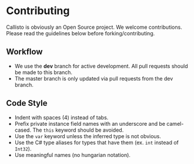 # Contributing

Callisto is obviously an Open Source project.  We welcome contributions.  Please read the guidelines below before forking/contributing.

## Workflow

* We use the **dev** branch for active development. All pull requests should be made to this branch.
* The master branch is only updated via pull requests from the dev branch.

## Code Style

* Indent with spaces (4) instead of tabs.
* Prefix private instance field names with an underscore and be camel-cased. The `this` keyword should be avoided.
* Use the `var` keyword unless the inferred type is not obvious.
* Use the C# type aliases for types that have them (ex. `int` instead of `Int32`).
* Use meaningful names (no hungarian notation).

